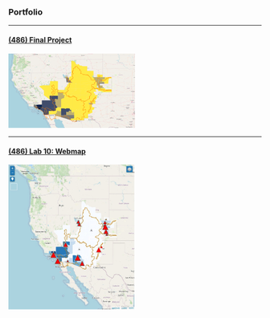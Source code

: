 ### Portfolio

----

#### [(486) Final Project](../finalproj/index.md) <br/>
<a href="https://wajeehk1.github.io/wajeehk.github.io/finalproj/">
<img src="../images/thumbnail.png" width = "50%" height = "50%"/>
<a/>

---

#### [(486) Lab 10: Webmap](../LAB10/index.html) <br/>
<img src="../images/lab 10 thumb.jpg" width = "50%" height = "50%"/>
